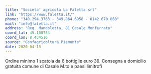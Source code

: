 ```yaml
---
title: "Societa' agricola La Faletta srl"
link: "https://www.faletta.it/"
phone: "340.294.3763 - 349.864.6958 - 0142.670.068"
mail: "info@faletta.it"
address: "Reg. Mandoletta, 81 Casale Monferrato"
coord_lat: 45.100754
coord_lon: 8.434516
source: "Confagricoltura Piemonte"
date: 2020-04-15
---
```


Ordine minimo 1 scatola da 6 bottiglie euro 39.
Consegna a domicilio gratuita comune di Casale M.to e paesi limitrofi

